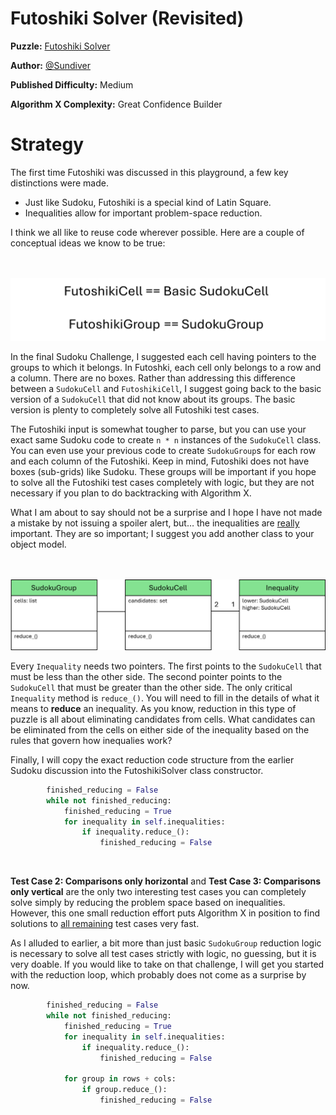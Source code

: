 # Futoshiki Solver (Revisited)

__Puzzle:__ [Futoshiki Solver](https://www.codingame.com/training/medium/futoshiki-solver)

__Author:__ [@Sundiver](https://www.codingame.com/profile/a4d5c1786311a05772d1b2f5dadac78e6102203)

__Published Difficulty:__ Medium

__Algorithm X Complexity:__ Great Confidence Builder

# Strategy

The first time Futoshiki was discussed in this playground, a few key distinctions were made.

* Just like Sudoku, Futoshiki is a special kind of Latin Square.
* Inequalities allow for important problem-space reduction.

I think we all like to reuse code wherever possible. Here are a couple of conceptual ideas we know to be true:

<BR><BR>
![Futoshiki Classes](FutoshikiClasses.png)
<BR>

In the final Sudoku Challenge, I suggested each cell having pointers to the groups to which it belongs. In Futoshki, each cell only belongs to a row and a column. There are no boxes. Rather than addressing this difference between a `SudokuCell` and `FutoshikiCell`, I suggest going back to the basic version of a `SudokuCell` that did not know about its groups. The basic version is plenty to completely solve all Futoshiki test cases.

The Futoshiki input is somewhat tougher to parse, but you can use your exact same Sudoku code to create  `n * n` instances of the `SudokuCell` class. You can even use your previous code to create `SudokuGroup`s for each row and each column of the Futoshiki. Keep in mind, Futoshiki does not have boxes (sub-grids) like Sudoku. These groups will be important if you hope to solve all the Futoshiki test cases completely with logic, but they are not necessary if you plan to do backtracking with Algorithm X.

What I am about to say should not be a surprise and I hope I have not made a mistake by not issuing a spoiler alert, but… the inequalities are <u>really</u> important. They are so important; I suggest you add another class to your object model.

<BR><BR>
![Futoshiki Classes Including Inequality](FutoshikiWithInequality.png)
<BR>

Every `Inequality` needs two pointers. The first points to the `SudokuCell` that must be less than the other side. The second pointer points to the `SudokuCell` that must be greater than the other side. The only critical `Inequality` method is `reduce_()`. You will need to fill in the details of what it means to __reduce__ an inequality. As you know, reduction in this type of puzzle is all about eliminating candidates from cells. What candidates can be eliminated from the cells on either side of the inequality based on the rules that govern how inequalies work?

Finally, I will copy the exact reduction code structure from the earlier Sudoku discussion into the FutoshikiSolver class constructor.

```python
        finished_reducing = False
        while not finished_reducing:
            finished_reducing = True
            for inequality in self.inequalities:
                if inequality.reduce_():
                    finished_reducing = False
```

<BR>

__Test Case 2: Comparisons only horizontal__ and __Test Case 3: Comparisons only vertical__ are the only two interesting test cases you can completely solve simply by reducing the problem space based on inequalities. However, this one small reduction effort puts Algorithm X in position to find solutions to <u>all remaining</u> test cases very fast.

As I alluded to earlier, a bit more than just basic `SudokuGroup` reduction logic is necessary to solve all test cases strictly with logic, no guessing, but it is very doable. If you would like to take on that challenge, I will get you started with the reduction loop, which probably does not come as a surprise by now.

```python
        finished_reducing = False
        while not finished_reducing:
            finished_reducing = True
            for inequality in self.inequalities:
                if inequality.reduce_():
                    finished_reducing = False

            for group in rows + cols:
                if group.reduce_():
                    finished_reducing = False
```
